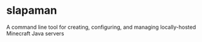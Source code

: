 # slapaman
A command line tool for creating, configuring, and managing locally-hosted Minecraft Java servers
